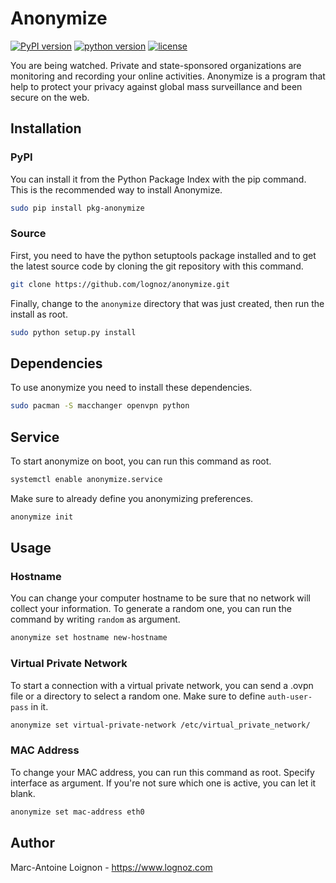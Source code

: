 # Anonymize
[![PyPI version](https://badge.fury.io/py/pkg-anonymize.svg)](https://badge.fury.io/py/pkg-anonymize)
[![python version](https://img.shields.io/pypi/pyversions/pkg-anonymize.svg)](https://badge.fury.io/py/pkg-anonymize)
[![license](https://img.shields.io/pypi/l/pkg-anonymize.svg)](https://badge.fury.io/py/pkg-anonymize)


You are being watched. Private and state-sponsored organizations are monitoring and recording your online activities. Anonymize is a program that help to protect your privacy against global mass surveillance and been secure on the web.

## Installation

### PyPI
You can install it from the Python Package Index with the pip command. This is the recommended way to install Anonymize.
``` sh
sudo pip install pkg-anonymize
```

### Source 
First, you need to have the python setuptools package installed and to get the latest source code by cloning the git repository with this command.
``` sh
git clone https://github.com/lognoz/anonymize.git
```
Finally, change to the `anonymize` directory that was just created, then run the install as root.
``` sh
sudo python setup.py install
```

## Dependencies
To use anonymize you need to install these dependencies.
``` sh
sudo pacman -S macchanger openvpn python
```

## Service
To start anonymize on boot, you can run this command as root.
``` sh
systemctl enable anonymize.service
```
Make sure to already define you anonymizing preferences.
``` sh
anonymize init
```
## Usage
### Hostname
You can change your computer hostname to be sure that no network will collect your information. To generate a random one, you can run the command by writing `random` as argument.
``` sh
anonymize set hostname new-hostname
```

### Virtual Private Network
To start a connection with a virtual private network, you can send a .ovpn file or a directory to select a random one. Make sure to define `auth-user-pass` in it.
``` sh
anonymize set virtual-private-network /etc/virtual_private_network/
```

### MAC Address
To change your MAC address, you can run this command as root. Specify interface as argument. If you're not sure which one is active, you can let it blank.
``` sh
anonymize set mac-address eth0
```

## Author
Marc-Antoine Loignon - <https://www.lognoz.com>
